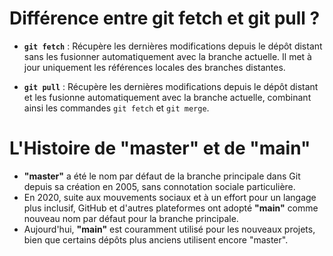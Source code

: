 # Différence entre git fetch et git pull ?

- **`git fetch`** : Récupère les dernières modifications depuis le dépôt distant sans les fusionner automatiquement avec la branche actuelle. Il met à jour uniquement les références locales des branches distantes.

- **`git pull`** : Récupère les dernières modifications depuis le dépôt distant et les fusionne automatiquement avec la branche actuelle, combinant ainsi les commandes `git fetch` et `git merge`.

# L'Histoire de "master" et de "main"

- **"master"** a été le nom par défaut de la branche principale dans Git depuis sa création en 2005, sans connotation sociale particulière.
- En 2020, suite aux mouvements sociaux et à un effort pour un langage plus inclusif, GitHub et d'autres plateformes ont adopté **"main"** comme nouveau nom par défaut pour la branche principale.
- Aujourd'hui, **"main"** est couramment utilisé pour les nouveaux projets, bien que certains dépôts plus anciens utilisent encore "master".
